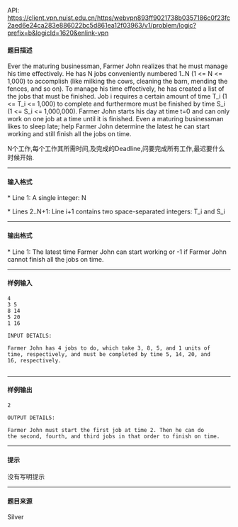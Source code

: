 API: https://client.vpn.nuist.edu.cn/https/webvpn893ff9021738b0357186c0f23fc2aed6e24ca283e886022bc5d861ea12f03963/v1/problem/logic?prefix=b&logicId=1620&enlink-vpn

#### 题目描述

Ever the maturing businessman, Farmer John realizes that he must manage his time effectively. He has N jobs conveniently numbered 1..N (1 <= N <= 1,000) to accomplish (like milking the cows, cleaning the barn, mending the fences, and so on). To manage his time effectively, he has created a list of the jobs that must be finished. Job i requires a certain amount of time T\_i (1 <= T\_i <= 1,000) to complete and furthermore must be finished by time S\_i (1 <= S\_i <= 1,000,000). Farmer John starts his day at time t=0 and can only work on one job at a time until it is finished. Even a maturing businessman likes to sleep late; help Farmer John determine the latest he can start working and still finish all the jobs on time.

N个工作,每个工作其所需时间,及完成的Deadline,问要完成所有工作,最迟要什么时候开始.

---

#### 输入格式

\* Line 1: A single integer: N

\* Lines 2..N+1: Line i+1 contains two space-separated integers: T\_i and S\_i

---

#### 输出格式

\* Line 1: The latest time Farmer John can start working or -1 if Farmer John cannot finish all the jobs on time.

---

#### 样例输入
```
4
3 5
8 14
5 20
1 16

INPUT DETAILS:

Farmer John has 4 jobs to do, which take 3, 8, 5, and 1 units of
time, respectively, and must be completed by time 5, 14, 20, and
16, respectively.


```

---

#### 样例输出
```
2

OUTPUT DETAILS:

Farmer John must start the first job at time 2. Then he can do
the second, fourth, and third jobs in that order to finish on time.

```

---

#### 提示

没有写明提示

---

#### 题目来源

Silver